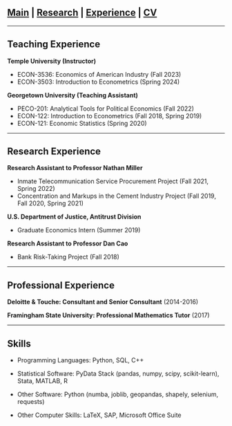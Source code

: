 ## [Main](https://gsileo.github.io/) | [Research](/research.html) | [Experience](/experience.html) | [CV](/cv/sileo_cv.pdf)

* * *


## Teaching Experience
**Temple University (Instructor)**
  - ECON-3536: Economics of American Industry (Fall 2023)
  - ECON-3503: Introduction to Econometrics (Spring 2024)

**Georgetown University (Teaching Assistant)**
  - PECO-201: Analytical Tools for Political Economics (Fall 2022)
  - ECON-122: Introduction to Econometrics (Fall 2018, Spring 2019)
  - ECON-121: Economic Statistics (Spring 2020)

* * *

## Research Experience
**Research Assistant to Professor Nathan Miller**
  - Inmate Telecommunication Service Procurement Project (Fall 2021, Spring 2022)
  - Concentration and Markups in the Cement Industry Project (Fall 2019, Fall 2020, Spring 2021)

**U.S. Department of Justice, Antitrust Division** 
  - Graduate Economics Intern (Summer 2019)
    
**Research Assistant to Professor Dan Cao**
  - Bank Risk-Taking Project (Fall 2018)

* * *

## Professional Experience

**Deloitte & Touche: Consultant and Senior Consultant** (2014-2016)

**Framingham State University: Professional Mathematics Tutor** (2017)

* * *

## Skills
- Programming Languages: Python, SQL, C++

- Statistical Software: PyData Stack (pandas, numpy, scipy, scikit-learn), Stata, MATLAB, R

- Other Software: Python (numba, joblib, geopandas, shapely, selenium, requests)

- Other Computer Skills: LaTeX, SAP, Microsoft Office Suite
